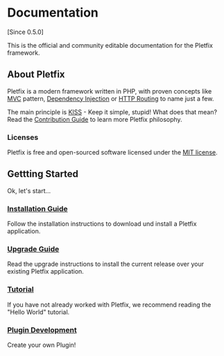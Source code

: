 # Documentation

[Since 0.5.0]

This is the official and community editable documentation for the Pletfix framework. 

## About Pletfix

Pletfix is a modern framework written in PHP, with proven concepts like 
[MVC](https://en.wikipedia.org/wiki/Model%E2%80%93view%E2%80%93controller) pattern, [Dependency Injection](di) or
[HTTP Routing](routing) to name just a few. 

The main principle is [KISS](https://en.wikipedia.org/wiki/KISS_principle) - Keep it simple, stupid!
What does that mean? Read the [Contribution Guide](contributions) to learn more Pletfix philosophy.

### Licenses

Pletfix is free and open-sourced software licensed under the [MIT license](http://opensource.org/licenses/MIT).

## Gettting Started

Ok, let's start...


<a href="installation"><h3><i class="fa fa-cloud-download fa-2x" aria-hidden="true"></i> Installation Guide</h3></a>

Follow the installation instructions to download und install a Pletfix application.


<a href="upgrade"><h3><i class="fa fa-retweet fa-2x" aria-hidden="true"></i> Upgrade Guide</h3></a>

Read the upgrade instructions to install the current release over your existing Pletfix application.


<a href="hello"><h3><i class="fa fa-graduation-cap fa-2x" aria-hidden="true"></i> Tutorial</h3></a>

If you have not already worked with Pletfix, we recommend reading the "Hello World" tutorial.


<a href="plugins"><h3><i class="fa fa-plug fa-2x" aria-hidden="true"></i> Plugin Development</h3></a>

Create your own Plugin!



<!--
> <i class="fa fa-github fa-2x" aria-hidden="true"></i>
> Notice the pencil icon at the right side of the screen. 
> It will direct you to the GitHub online editor of the active page.
> Feel free to contribute any additions and corrections to the documentation.
-->

<!--
Modern Framework
AJAX / AJAJ, Dependency Injection, SEO, DRY, KISS , MVC, Web 2.0, cool URL – a sophisticated support for all advanced technologies and concepts.

Easy Learning Curve
You will learn to create web applications in a very short time.
-->